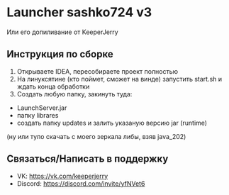 # Launcher sashko724 v3
Или его допиливание от KeeperJerry

## Инструкция по сборке
1) Открываете IDEA, пересобираете проект полностью
2) На линуксятине (кто поймет, сможет на винде) запустить start.sh и ждать конца обработки
3) Создать любую папку, закинуть туда:
* LaunchServer.jar
* папку librares
* создать папку updates и залить указаную версию jar (runtime)

(ну или тупо скачать с моего зеркала либы, взяв java_202)

## Связаться/Написать в поддержку
* VK: https://vk.com/keeperjerry
* Discord: https://discord.com/invite/yfNVet6
